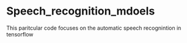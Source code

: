 # Speech_recognition_mdoels

This paritcular code focuses on the automatic speech recognintion in tensorflow

